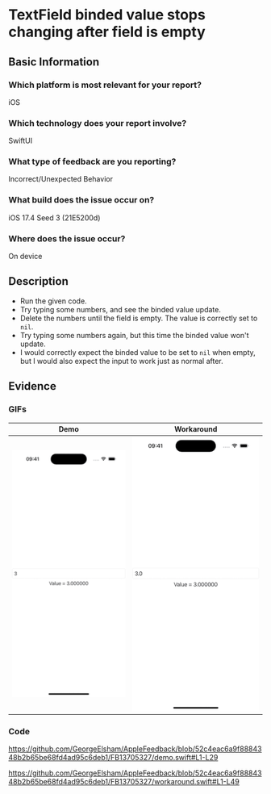 # TextField binded value stops changing after field is empty

## Basic Information
### Which platform is most relevant for your report?
iOS

### Which technology does your report involve?
SwiftUI

### What type of feedback are you reporting?
Incorrect/Unexpected Behavior

### What build does the issue occur on?
iOS 17.4 Seed 3 (21E5200d)

### Where does the issue occur?
On device

## Description
- Run the given code.
- Try typing some numbers, and see the binded value update.
- Delete the numbers until the field is empty. The value is correctly set to `nil`.
- Try typing some numbers again, but this time the binded value won't update.
- I would correctly expect the binded value to be set to `nil` when empty, but I would also expect the input to work just as normal after.

## Evidence
### GIFs
| Demo | Workaround |
|:-:|:-:|
| ![Demo GIF](demo.gif) | ![Workaround GIF](workaround.gif) |

### Code
https://github.com/GeorgeElsham/AppleFeedback/blob/52c4eac6a9f8884348b2b65be68fd4ad95c6deb1/FB13705327/demo.swift#L1-L29

https://github.com/GeorgeElsham/AppleFeedback/blob/52c4eac6a9f8884348b2b65be68fd4ad95c6deb1/FB13705327/workaround.swift#L1-L49
